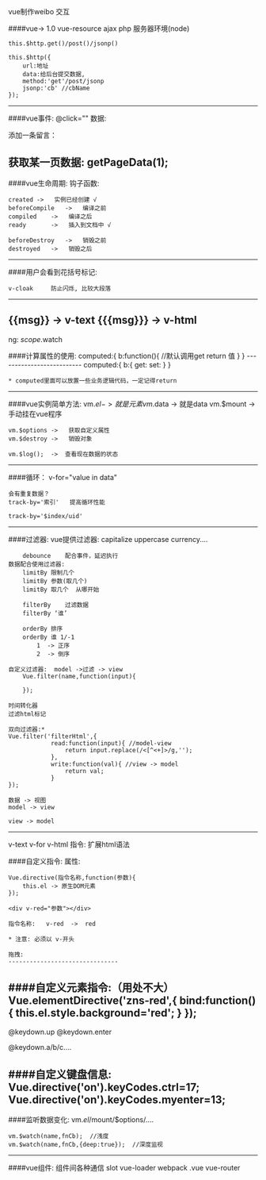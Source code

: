 vue制作weibo
	交互

####vue->  1.0
	vue-resource	ajax	php
	服务器环境(node)

	this.$http.get()/post()/jsonp()

	this.$http({
		url:地址
		data:给后台提交数据,
		method:'get'/post/jsonp
		jsonp:'cb' //cbName
	});
----------------------------------
####vue事件:
	@click=""
数据:


添加一条留言：

获取某一页数据:
	getPageData(1);
----------------------------------
####vue生命周期:
	钩子函数:

	created	->   实例已经创建	√
	beforeCompile	->   编译之前
	compiled	->   编译之后
	ready		->   插入到文档中	√

	beforeDestroy	->   销毁之前
	destroyed	->   销毁之后
----------------------------------
####用户会看到花括号标记:
	
	v-cloak		防止闪烁, 比较大段落
----------------------------------
<span>{{msg}}</span>		->   v-text
{{{msg}}}			->   v-html
----------------------------------
ng:  $scope.$watch

####计算属性的使用:
	computed:{
		b:function(){	//默认调用get
			return 值
		}
	}
	--------------------------
	computed:{
		b:{
			get:
			set:
		}
	}

	* computed里面可以放置一些业务逻辑代码，一定记得return
---------------------------------
####vue实例简单方法:
	vm.$el	->  就是元素
	vm.$data  ->  就是data
	vm.$mount ->  手动挂在vue程序
	
	vm.$options	->   获取自定义属性
	vm.$destroy	->   销毁对象

	vm.$log();	->  查看现在数据的状态
---------------------------------
####循环：
	v-for="value in data"

	会有重复数据？
	track-by='索引'	提高循环性能

	track-by='$index/uid'
---------------------------------
####过滤器:
	vue提供过滤器:
		capitalize	uppercase	currency....

		debounce	配合事件，延迟执行
	数据配合使用过滤器:
		limitBy	限制几个
		limitBy 参数(取几个)
		limitBy 取几个  从哪开始

		filterBy	过滤数据
		filterBy ‘谁’

		orderBy	排序
		orderBy 谁 1/-1
			1  -> 正序
			2  -> 倒序

	自定义过滤器:  model ->过滤 -> view
		Vue.filter(name,function(input){
			
		});

	时间转化器
	过滤html标记

	双向过滤器:*
	Vue.filter('filterHtml',{
	            read:function(input){ //model-view
	                return input.replace(/<[^<+]>/g,'');
	            },
	            write:function(val){ //view -> model
	                return val;
	            }
	});

	数据 -> 视图
	model -> view

	view -> model
---------------------------------
v-text
v-for
v-html
	指令: 扩展html语法

####自定义指令:
	属性:

	Vue.directive(指令名称,function(参数){
		this.el	-> 原生DOM元素
	});

	<div v-red="参数"></div>

	指令名称: 	v-red  ->  red

	* 注意: 必须以 v-开头

	拖拽:
	-------------------------------
####自定义元素指令:（用处不大）
	Vue.elementDirective('zns-red',{
	    bind:function(){
	        this.el.style.background='red';
	    }
	});
------------------------------------------------
@keydown.up
@keydown.enter

@keydown.a/b/c....

####自定义键盘信息:
	Vue.directive('on').keyCodes.ctrl=17;
	Vue.directive('on').keyCodes.myenter=13;
------------------------------------------------
####监听数据变化:
	vm.$el/$mount/$options/....

	vm.$watch(name,fnCb);  //浅度
	vm.$watch(name,fnCb,{deep:true});  //深度监视 
------------------------------------------------
####vue组件:
组件间各种通信
slot
vue-loader	webpack   .vue
vue-router